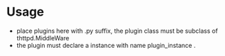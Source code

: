 # Usage
* place plugins here with .py suffix, the plugin class must be subclass of thttpd.MiddleWare
* the plugin must declare a instance with name plugin_instance .